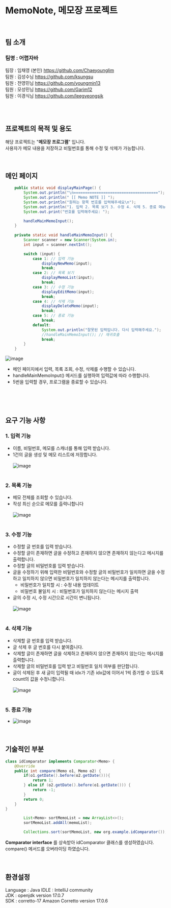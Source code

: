 # MemoNote, 메모장 프로젝트
<br/>

## 팀 소개

### 팀명 : 어렵자바 <br/>
팀장 : 임채영 (본인)  https://github.com/Chaeyounglim <br/>
팀원 : 김성수님  https://github.com/ksungsu <br/>
팀원 : 전영민님  https://github.com/youngmin13 <br/>
팀원 : 모성민님 https://github.com/Garim12 <br/>
팀원 : 이경식님  https://github.com/leegyeongsik

<br/><br/>

## 프로젝트의 목적 및 용도
해당 프로젝트는 "**메모장 프로그램**" 입니다.<br/>
사용자가 메모 내용을 저장하고 비밀번호를 통해 수정 및 삭제가 가능합니다.<br/>

<br/>

## 메인 페이지
```java
    public static void displayMainPage() {
        System.out.println("\n=====================================");
        System.out.println(" [[ Memo NOTE ]] ");
        System.out.println("원하는 항목 번호를 입력해주세요\n");
        System.out.println("1. 입력 2. 목록 보기 3. 수정 4. 삭제 5. 종료 메뉴");
        System.out.print("번호를 입력해주세요: ");

        handleMainMemoInput();
    }
    
    private static void handleMainMemoInput() {
        Scanner scanner = new Scanner(System.in);
        int input = scanner.nextInt();

        switch (input) {
            case 1: // 입력 기능
                displayNewMemo(input);
                break;
            case 2: // 목록 보기
                displayMemoList(input);
                break;
            case 3: // 수정 기능
                displayEditMemo(input);
                break;
            case 4: // 삭제 기능
                displayDeleteMemo(input);
                break;
            case 5: // 종료 기능
                break;
            default:
                System.out.println("잘못된 입력입니다. 다시 입력해주세요.");
                //handleMainMemoInput(); // 재귀호출
                break;
        }
    }
```
![image](https://github.com/Chaeyounglim/MemoNote/assets/55676554/1b09d725-da0f-4e31-a160-fd8b29c7cbf3)
<br/>

* 메인 페이지에서 입력, 목록 조회, 수정, 삭제를 수행할 수 있습니다. <br/>
* handleMainMemoInput() 메서드를 실행하여 입력값에 따라 수행합니다.
* 5번을 입력할 경우, 프로그램을 종료할 수 있습니다. <br/><br/>


<br/><br/>

## 요구 기능 사항
### 1. 입력 기능<br/>


- 이름, 비밀번호, 메모를 스캐너를 통해 입력 받습니다. <br/>
- 1건의 글을 생성 및 메모 리스트에 저장합니다. <br/> <br/>
![image](https://github.com/Chaeyounglim/MemoNote/assets/55676554/9099e2cf-0f2d-4804-bd73-618155a5fea0)
<br/><br/>



### 2. 목록 기능<br/>
- 메모 전체를 조회할 수 있습니다. <br/>
- 작성 최신 순으로 메모를 출력니합니다 <br/><br/>
![image](https://github.com/Chaeyounglim/MemoNote/assets/55676554/47ea1cd9-5e7d-49cb-8186-62071580f139)
<br/><br/>



### 3. 수정 기능<br/>
- 수정할 글 번호를 입력 받습니다. <br/>
- 수정할 글이 존재하면 글을 수정하고 존재하지 않으면 존재하지 않는다고 메시지를 출력합니다. <br/>
- 수정할 글의 비밀번호를 입력 받습니다. <br/>
- 글을 수정하기 위해 입력한 비밀번호와 수정할 글의 비밀번호가 일치하면 글을 수정하고 일치하지 않으면 비밀번호가 일치하지 않는다는 메시지를 출력합니다.<br/>
    - 비밀번호가 일치할 시 : 수정 내용 업데이트<br/>
    - 비밀번호 불일치 시 : 비밀번호가 일치하지 않는다는 메시지 출력<br/>
- 글의 수정 시, 수정 시간으로 시간이 변니됩니다. <br/><br/>
![image](https://github.com/Chaeyounglim/MemoNote/assets/55676554/38fe08d2-ffc6-48e8-986a-4c7d7e07347d)
<br/><br/>



### 4. 삭제 기능<br/>
- 삭제할 글 번호를 입력 받습니다.<br/>
- 글 삭제 후 글 번호를 다시 붙여줍니다. <br/>
- 삭제할 글이 존재하면 글을 삭제하고 존재하지 않으면 존재하지 않는다는 메시지를 출력합니다.<br/>
- 삭제할 글의 비밀번호를 입력 받고 비밀번호 일치 여부를 판단합니다.<br/>
- 글이 삭제된 후 새 글이 입력될 때 idx가 기존 idx값에 이어서 1씩 증가할 수 있도록 count의 값을 수정니합니다. <br/><br/>
![image](https://github.com/Chaeyounglim/MemoNote/assets/55676554/802c82c0-53da-402f-b29c-4200a97b0a55)
<br/><br/>



### 5. 종료 기능<br/>
- ![image](https://github.com/Chaeyounglim/MemoNote/assets/55676554/f8f259f2-2ec4-4269-8b37-fbff10f2b430)
<br/><br/><br/>


## 기술적인 부분
```java
class idComparator implements Comparator<Memo> {
    @Override
    public int compare(Memo o1, Memo o2) {
        if(o1.getDate().before(o2.getDate())){
            return 1;
        } else if (o2.getDate().before(o1.getDate())) {
            return -1;
        }
        return 0;
    }
}
```
```java
        List<Memo> sortMemoList = new ArrayList<>();
        sortMemoList.addAll(memoList);

        Collections.sort(sortMemoList, new org.example.idComparator());
```
**Comparator interface** 를 상속받아 idComparator 클래스를 생성하였습니다.<br/>
compare() 메서드를 오버라이딩 하였습니다. <br/><br/><br/>


## 환경설정
Language : Java IDLE : IntelliJ community <br/>
JDK : openjdk version 17.0.7 <br/>
SDK : corretto-17 Amazon Corretto version 17.0.6 <br/>
<br/><br/>

